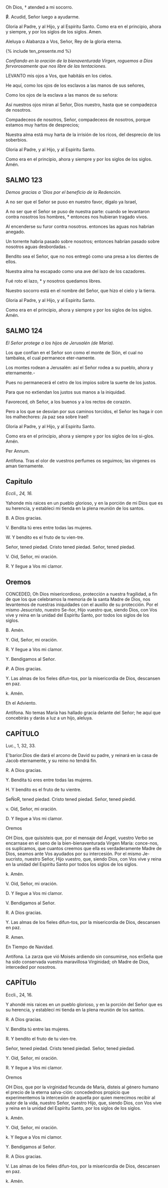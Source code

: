 Oh Dios, † atended a mi socorro.

℟. Acudid, Señor luego a ayudarme.

Gloria al Padre, y al Hijo, y al Espíritu Santo. Como era en el principio, ahora y siempre, y por los siglos de los siglos. Amen.

Aleluya o Alabanza a Vos, Señor, Rey de la gloria eterna.

{% include ten_presente.md %}

*Confiando en la oración de la bienaventurada Virgen, roguemos a Dios fervorosamente que nos libre de las tentaciones.*

LEVANTO mis ojos a Vos, que habitáis en los cielos.

He aquí, como los ojos de los esclavos a las manos de sus señores,

Como los ojos de la esclava a las manos de su señora:

Así nuestros ojos miran al Señor, Dios nuestro, hasta que se compadezca de nosotros.

Compadeceos de nosotros, Señor, compadeceos de nosotros, porque estamos muy hartos de desprecios;

Nuestra alma está muy harta de la irrisión de los ricos, del desprecio de los soberbios.

Gloria al Padre, y al Hijo, y al Espiritu Santo.

Como era en el principio, ahora y siempre y por los siglos de los siglos. Amén.

## SALMO 123

*Demos gracias a 'Dios por el beneficio de la Redención.*

A no ser que el Señor se puso en nuestro favor, dígalo ya Israel,

A no ser que el Señor se puso de nuestra parte: cuando se levantaron contra nosotros los hombres, * entonces nos hubieran tragado vivos.

Al encenderse su furor contra nosotros. entonces las aguas nos habrian anegado.

Un torrente habría pasado sobre nosotros; entonces habrían pasado sobre nosotros aguas desbordadas. -

Bendito sea el Señor, que no nos entregó como una presa a los dientes de ellos.

Nuestra alma ha escapado como una ave del lazo de los cazadores.

Fué roto el lazo, * y nosotros quedamos libres.

Nuestro socorro está en el nombre del Señor, que hizo el cielo y la tierra.

Gloria al Padre, y al Hijo, y al Espiritu Santo.

Como era en el principio, ahora y siempre y por los siglos de los siglos. Amén.


## SALMO 124

*El Señor protege a los hijos de Jerusalén (de Maria).*

Los que confian en el Señor son como el monte de Sión, el cual no tambalea, el cual permanece eter-namente.

Los montes rodean a Jerusalén: así el Señor rodea a su pueblo, ahora y eternamente.-

Pues no permanecerá el cetro de los impios sobre la suerte de los justos.

Para que no extiendan los justos sus manos a la iniquidad.

Favoreced, oh Señor, a los buenos y a los rectos de corazón.

Pero a los que se desvían por sus caminos torcidos, el Señor les haga ir con los malhechores: ¡la paz sea sobre Irael!

Gloria al Padre, y al Hijo, y al Espiritu Santo.

Como era en el principio, ahora y siempre y por los siglos de los si-glos. Amén.

Per Annum.

Antifona. Tras el olor de vuestros perfumes os seguimos; las virgenes os aman tiernamente.

## Capitulo

*Eccli., 24, 16.*

Yahonde mis raices en un pueblo glorioso, y en la porción de mi Dios que es su herencia, y estableci
mi tienda en la plena reunión de los santos.

B. A Dios gracias.

V. Bendita tú eres entre todas las mujeres.

W. Y bendito es el fruto de tu vien-tre.

Señor, tened piedad. Cristo tened piedad. Señor, tened piedad.

V. Oid, Señor, mi oración.

R. Y llegue a Vos mi clamor.

## Oremos

CONCEDED, Oh Dios misericordioso, protección a nuestra fragilidad, a fin de que los que celebramos la memoria de la santa Madre de Dios, nos levantemos de nuestras iniquidades con el auxilio de su protección.
Por el mismo Jesucristo, nuestro Se-ñor, Hijo vuestro que, siendo Dios, con Vos vive y reina en la unidad del Espiritu Santo, por todos los siglos de los siglos.

B. Amén.

Y. Oid, Señor, mi oración.

R. Y llegue a Vos mi clamor.

Y. Bendigamos al Señor.

₽. A Dios gracias.

Y. Las almas de los fieles difun-tos, por la misericordia de Dios, descansen en paz.

k. Amén.

Eh el Adviento.

Antifona. No temas María has hallado gracia delante del Señor; he aquí que concebirás y darás a luz a un hijo, aleluya.

## CAPÍTULO

Luc., 1, 32, 33.

E'barior.Dios die dará el arcono de David su padre, y reinará en ia casa de Jacob eternamente, y su reino no tendrá fin.

R. A Dios gracias.

Y. Bendita tú eres entre todas las mujeres.

H. Y bendito es el fruto de tu vientre.

SeÑoR, tened piedad. Cristo tened piedad. Señor, tened piedid.

v. Oíd, Señor, mi oración.

D. Y llegue a Vos mi clamor.

Oremos

OH Dios, que quisisteis que, por el mensaje del Ángel, vuestro Verbo se encarnase en el seno de la bien-bienaventurada Virgen María: conce-nos, os suplicamos, que cuantos creemos que ella es verdaderamente Madre de Dios, seamos ante Vos ayudados por su intercesión. Por el mismo Je-sucristo, nuestro Señor, Hijo vuestro, que, siendo Dios, con Vos vive y reina en la unidad del Espíritu Santo por todos los siglos de los siglos.

k. Amén.

V. Oíd, Señor, mi oración.

D. Y llegue a Vos mi clamor.

V. Bendigamos al Señor.

R. A Dios gracias.

Y. Las almas de los fieles difun-tos, por la misericordia de Dios, descansen en paz.

R. Amen.

En Tiempo de Navidad.

Antifona. La zarza que vió Moisés ardiendo sin consumirse, nos enSeña que ha sido conservada vuestra maravillosa Virginidad; oh Madre de Dios, interceded por nosotros.

## CAPÍTUlo

Eccli., 24, 16.

Y ahondé mis raices en un pueblo glorioso, y en la porción del Señor que es su herencia, y establecí mi tienda en la plena reunión de los santos.

R. A Dios gracias.

V. Bendita tú entre las mujeres.

R. Y bendito el fruto de tu vien-tre.

Señor, tened piedad. Crists tened piedad. Señor, tened piedad.

Y. Oid, Señor, mi oración.

R. Y llegue a Vos mi clamor.

Oremos

OH Dios, que por la virginidad fecunda de María, disteis al género humano el precio de la eterna salva-ción: concedednos propicio que experimentemos la intercesión de aquella por quien merecimos recibir al autor de la vida, nuestro Señor, vuestro Hijo, que, siendo Dios, con Vos vive y reina en la unidad del Espíritu Santo, por los siglos de los siglos.

k. Amén.

Y. Oid, Señor, mi oración.

k. Y llegue a Vos mi clamor.

Y. Bendigamos al Señor.

R. A Dios gracias.

V. Las almas de los fieles difun-tos, por la misericordia de Dios, descansen en paz.

k. Amén.
